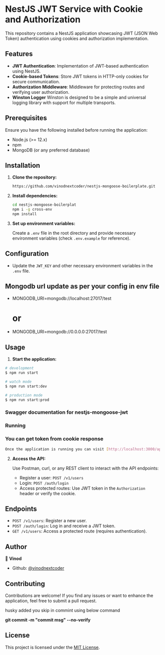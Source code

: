 
# NestJS JWT Service with Cookie and Authorization

This repository contains a NestJS application showcasing JWT (JSON Web Token) authentication using cookies and authorization implementation.

## Features

- **JWT Authentication**: Implementation of JWT-based authentication using NestJS.
- **Cookie-based Tokens**: Store JWT tokens in HTTP-only cookies for secure communication.
- **Authorization Middleware**: Middleware for protecting routes and verifying user authorization.
- **Winston Logger** Winston is designed to be a simple and universal logging library with support for multiple transports.

## Prerequisites

Ensure you have the following installed before running the application:

- Node.js (>= 12.x)
- npm
- MongoDB (or any preferred database)

## Installation

1. **Clone the repository:**

   ```bash
   https://github.com/vinodnextcoder/nestjs-mongoose-boilerplate.git
   ```

2. **Install dependencies:**

   ```bash
   cd nestjs-mongoose-boilerplat
   npm i -g cross-env
   npm install
   ```

3. **Set up environment variables:**

   Create a `.env` file in the root directory and provide necessary environment variables (check `.env.example` for reference).

## Configuration

- Update the `JWT_KEY` and other necessary environment variables in the `.env` file.

## Mongodb url update as per your config in env file

- MONGODB_URI=mongodb://localhost:27017/test
  # or
- MONGODB_URI=mongodb://0.0.0.0:27017/test

## Usage

1. **Start the application:**

```bash
# development
$ npm run start

# watch mode
$ npm run start:dev

# production mode
$ npm run start:prod
```

### Swagger documentation for nestjs-mongoose-jwt

### Running

### You can get token from cookie response

```bash
Once the application is running you can visit [http://localhost:3000/api](http://localhost:3000/api) to see the Swagger interface.
```

2. **Access the API:**

   Use Postman, curl, or any REST client to interact with the API endpoints:

   - Register a user: `POST /v1/users`
   - Login: `POST /auth/login`
   - Access protected routes: Use JWT token in the `Authorization` header or verify the cookie.

## Endpoints

- `POST /v1/users`: Register a new user.
- `POST /auth/login`: Log in and receive a JWT token.
- `GET /v1/users`: Access a protected route (requires authentication).

## Author

👤 **Vinod**

- Github: [@vinodnextcoder](https://github.com/vinodnextcoder)

## Contributing

Contributions are welcome! If you find any issues or want to enhance the application, feel free to submit a pull request.

husky added you skip in commint using below command

**git commit -m "commit msg" --no-verify**

## License

This project is licensed under the [MIT License](LICENSE).
